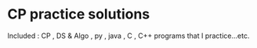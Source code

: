 # CP practice solutions

Included : CP , DS & Algo , py , java , C , C++ programs that I practice...etc.

